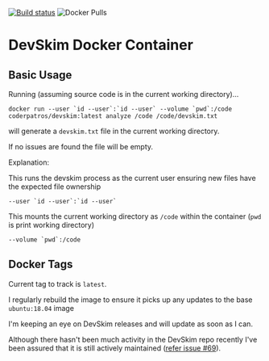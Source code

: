 [![Build status](https://dev.azure.com/patros/OpenSource/_apis/build/status/docker-devskim)](https://dev.azure.com/patros/OpenSource/_build/latest?definitionId=23)
![Docker Pulls](https://img.shields.io/docker/pulls/coderpatros/devskim.svg)

DevSkim Docker Container
========================

Basic Usage
-----------

Running (assuming source code is in the current working directory)...

    docker run --user `id --user`:`id --user` --volume `pwd`:/code coderpatros/devskim:latest analyze /code /code/devskim.txt

will generate a `devskim.txt` file in the current working directory.

If no issues are found the file will be empty.

Explanation:

This runs the devskim process as the current user ensuring new files have the expected file ownership

    --user `id --user`:`id --user`

This mounts the current working directory as `/code` within the container (`pwd` is print working directory)

    --volume `pwd`:/code

Docker Tags
-----------

Current tag to track is `latest`.

I regularly rebuild the image to ensure it picks up any updates to the base
`ubuntu:18.04` image

I'm keeping an eye on DevSkim releases and will update as soon as I can.

Although there hasn't been much activity in the DevSkim repo recently I've
been assured that it is still actively maintained ([refer issue #69](https://github.com/microsoft/DevSkim/issues/69)).
